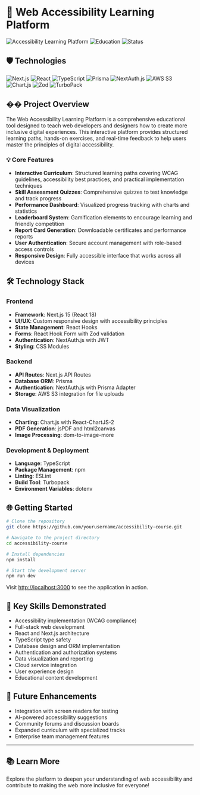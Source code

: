 # 🌟 Web Accessibility Learning Platform

![Accessibility Learning Platform](https://img.shields.io/badge/Focus-Web%20Accessibility-blue)
![Education](https://img.shields.io/badge/Category-Educational%20Platform-green)
![Status](https://img.shields.io/badge/Status-Active-brightgreen)

## 🛡️ Technologies

![Next.js](https://img.shields.io/badge/Next.js-15.0.3-000000?style=flat&logo=next.js&logoColor=white)
![React](https://img.shields.io/badge/React-18.2.0-61DAFB?style=flat&logo=react&logoColor=61DAFB)
![TypeScript](https://img.shields.io/badge/TypeScript-5.0-3178C6?style=flat&logo=typescript&logoColor=white)
![Prisma](https://img.shields.io/badge/Prisma-6.5.0-2D3748?style=flat&logo=prisma&logoColor=white)
![NextAuth.js](https://img.shields.io/badge/NextAuth.js-5.0-000000?style=flat&logo=auth0&logoColor=white)
![AWS S3](https://img.shields.io/badge/AWS_S3-Storage-569A31?style=flat&logo=amazon-aws&logoColor=white)
![Chart.js](https://img.shields.io/badge/Chart.js-4.4.8-FF6384?style=flat&logo=chart.js&logoColor=white)
![Zod](https://img.shields.io/badge/Zod-Validation-3068B7?style=flat&logo=zod&logoColor=white)
![TurboPack](https://img.shields.io/badge/TurboPack-Build_Tool-000000?style=flat&logo=vercel&logoColor=white)

## �� Project Overview

The Web Accessibility Learning Platform is a comprehensive educational tool designed to teach web developers and designers how to create more inclusive digital experiences. This interactive platform provides structured learning paths, hands-on exercises, and real-time feedback to help users master the principles of digital accessibility.

### 💡 Core Features

- **Interactive Curriculum**: Structured learning paths covering WCAG guidelines, accessibility best practices, and practical implementation techniques
- **Skill Assessment Quizzes**: Comprehensive quizzes to test knowledge and track progress
- **Performance Dashboard**: Visualized progress tracking with charts and statistics
- **Leaderboard System**: Gamification elements to encourage learning and friendly competition
- **Report Card Generation**: Downloadable certificates and performance reports
- **User Authentication**: Secure account management with role-based access controls
- **Responsive Design**: Fully accessible interface that works across all devices

## 🛠️ Technology Stack

### Frontend
- **Framework**: Next.js 15 (React 18)
- **UI/UX**: Custom responsive design with accessibility principles
- **State Management**: React Hooks
- **Forms**: React Hook Form with Zod validation
- **Authentication**: NextAuth.js with JWT
- **Styling**: CSS Modules

### Backend
- **API Routes**: Next.js API Routes
- **Database ORM**: Prisma
- **Authentication**: NextAuth.js with Prisma Adapter
- **Storage**: AWS S3 integration for file uploads

### Data Visualization
- **Charting**: Chart.js with React-ChartJS-2
- **PDF Generation**: jsPDF and html2canvas
- **Image Processing**: dom-to-image-more

### Development & Deployment
- **Language**: TypeScript
- **Package Management**: npm
- **Linting**: ESLint
- **Build Tool**: Turbopack
- **Environment Variables**: dotenv

## 🌐 Getting Started

```bash
# Clone the repository
git clone https://github.com/yourusername/accessibility-course.git

# Navigate to the project directory
cd accessibility-course

# Install dependencies
npm install

# Start the development server
npm run dev
```

Visit [http://localhost:3000](http://localhost:3000) to see the application in action.

## 🧠 Key Skills Demonstrated

- Accessibility implementation (WCAG compliance)
- Full-stack web development
- React and Next.js architecture
- TypeScript type safety
- Database design and ORM implementation
- Authentication and authorization systems
- Data visualization and reporting
- Cloud service integration
- User experience design
- Educational content development

## 🔮 Future Enhancements

- Integration with screen readers for testing
- AI-powered accessibility suggestions
- Community forums and discussion boards
- Expanded curriculum with specialized tracks
- Enterprise team management features

---

## 📚 Learn More

Explore the platform to deepen your understanding of web accessibility and contribute to making the web more inclusive for everyone!
